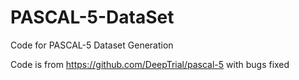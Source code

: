 # PASCAL-5-DataSet
Code for PASCAL-5 Dataset Generation 

Code is from https://github.com/DeepTrial/pascal-5 with bugs fixed
